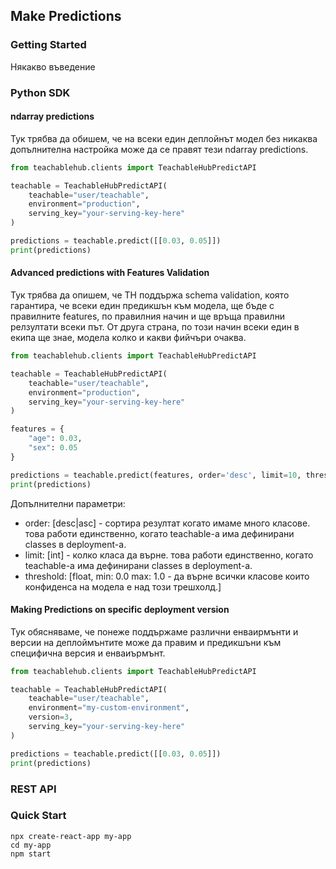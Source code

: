 ## Make Predictions

### <a id="how-to-predict-getting-started"></a> Getting Started

Някакво въведение

### <a id="how-to-predict-python-sdk"></a> Python SDK

#### ndarray predictions

Тук трябва да обишем, че на всеки един деплойнът модел без никаква допълнителна настройка може да се правят тези ndarray predictions. 


```python
from teachablehub.clients import TeachableHubPredictAPI

teachable = TeachableHubPredictAPI(
    teachable="user/teachable",
    environment="production",
    serving_key="your-serving-key-here"
)

predictions = teachable.predict([[0.03, 0.05]])
print(predictions)
```

#### Advanced predictions with Features Validation

Тук трябва да опишем, че TH поддържа schema validation, която гарантира, че всеки един предикшън към модела, ще бъде с правилните features, по правилния начин и ще връща правилни релзултати всеки път. От друга страна, по този начин всеки един в екипа ще знае, модела колко и какви фийчъри очаква.

```python
from teachablehub.clients import TeachableHubPredictAPI

teachable = TeachableHubPredictAPI(
    teachable="user/teachable",
    environment="production",
    serving_key="your-serving-key-here"
)

features = {
    "age": 0.03,
    "sex": 0.05
}

predictions = teachable.predict(features, order='desc', limit=10, threshold=0.5)
print(predictions)
```

Допълнителни параметри:
- order: [desc|asc] - сортира резултат когато имаме много класове. това работи единственно, когато teachable-a има дефинирани classes в deployment-а.
- limit: [int] - колко класа да върне. това работи единственно, когато teachable-a има дефинирани classes в deployment-а.
- threshold: [float, min: 0.0 max: 1.0 - да върне всички класове които конфиденса на модела е над този трешхолд.]

#### Making Predictions on specific deployment version

Тук обясняваме, че понеже поддържаме различни енваирмънти и версии на деплоймънтите може да правим и предикшъни към специфична версия и енваиърмънт.

```python
from teachablehub.clients import TeachableHubPredictAPI

teachable = TeachableHubPredictAPI(
    teachable="user/teachable",
    environment="my-custom-environment",
    version=3,
    serving_key="your-serving-key-here"
)

predictions = teachable.predict([[0.03, 0.05]])
print(predictions)
```


### <a id="how-to-predict-rest-api"></a> REST API
### Quick Start
```
npx create-react-app my-app
cd my-app
npm start
```
